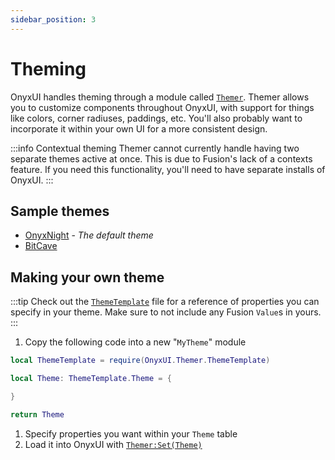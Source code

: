 ```yaml
---
sidebar_position: 3
---
```


# Theming

OnyxUI handles theming through a module called [`Themer`](/api/Themer). Themer allows you to customize components throughout OnyxUI, with support for things like colors, corner radiuses, paddings, etc. You'll also probably want to incorporate it within your own UI for a more consistent design.

:::info Contextual theming
Themer cannot currently handle having two separate themes active at once. This is due to Fusion's lack of a contexts feature. If you need this functionality, you'll need to have separate installs of OnyxUI.
:::

## Sample themes

- [OnyxNight](https://github.com/ImAvafe/OnyxUI/blob/main/src/Themer/OnyxNight.lua) - *The default theme*
- [BitCave](https://github.com/ImAvafe/OnyxUI/blob/main/src/Themer/BitCave.lua)

## Making your own theme

:::tip
Check out the [`ThemeTemplate`](https://github.com/ImAvafe/OnyxUI/blob/main/src/Themer/ThemeTemplate.lua) file for a reference of properties you can specify in your theme. Make sure to not include any Fusion `Value`s in yours.
:::

1. Copy the following code into a new "`MyTheme`" module
  ```lua
  local ThemeTemplate = require(OnyxUI.Themer.ThemeTemplate)

  local Theme: ThemeTemplate.Theme = {

  }

  return Theme
  ```
1. Specify properties you want within your `Theme` table
2. Load it into OnyxUI with [`Themer:Set(Theme)`](/api/Themer#Set)